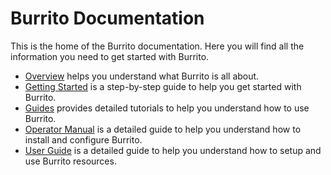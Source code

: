 # Burrito Documentation

This is the home of the Burrito documentation. Here you will find all the information you need to get started with Burrito.

- [Overview](./overview.md) helps you understand what Burrito is all about.
- [Getting Started](./getting-started.md) is a step-by-step guide to help you get started with Burrito.
- [Guides](./guides/index.md) provides detailed tutorials to help you understand how to use Burrito.
- [Operator Manual](./operator-manual/) is a detailed guide to help you understand how to install and configure Burrito.
- [User Guide](./user-guide/) is a detailed guide to help you understand how to setup and use Burrito resources.
<!-- - [Reference](./reference/) provides detailed information about the Burrito CRDs and their specifications.
- [FAQ](./faq.md) answers some of the most frequently asked questions about Burrito.
- [Contributing](./contributing.md) provides information on how to contribute to the Burrito project. -->

